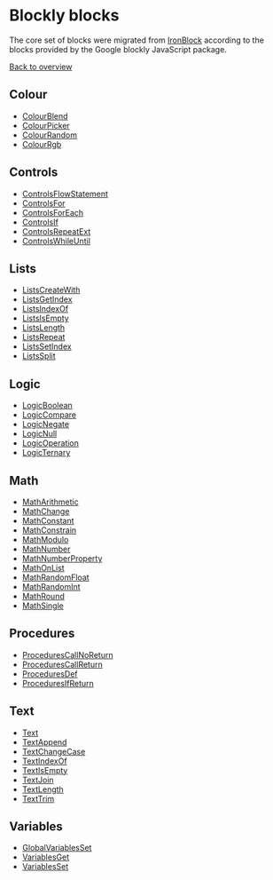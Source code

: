 # Blockly blocks

The core set of blocks were migrated from [IronBlock](https://github.com/richorama/IronBlock) according to the blocks provided by the Google blockly JavaScript package.

[Back to overview](../Blocks.md)

## Colour

- [ColourBlend]()
- [ColourPicker]()
- [ColourRandom]()
- [ColourRgb]()

## Controls

- [ControlsFlowStatement]()
- [ControlsFor]()
- [ControlsForEach]()
- [ControlsIf]()
- [ControlsRepeatExt]()
- [ControlsWhileUntil]()

## Lists

- [ListsCreateWith]()
- [ListsGetIndex]()
- [ListsIndexOf]()
- [ListsIsEmpty]()
- [ListsLength]()
- [ListsRepeat]()
- [ListsSetIndex]()
- [ListsSplit]()

## Logic

- [LogicBoolean]()
- [LogicCompare]()
- [LogicNegate]()
- [LogicNull]()
- [LogicOperation]()
- [LogicTernary]()

## Math

- [MathArithmetic]()
- [MathChange]()
- [MathConstant]()
- [MathConstrain]()
- [MathModulo]()
- [MathNumber]()
- [MathNumberProperty]()
- [MathOnList]()
- [MathRandomFloat]()
- [MathRandomInt]()
- [MathRound]()
- [MathSingle]()

## Procedures

- [ProceduresCallNoReturn]()
- [ProceduresCallReturn]()
- [ProceduresDef]()
- [ProceduresIfReturn]()

## Text

- [Text]()
- [TextAppend]()
- [TextChangeCase]()
- [TextIndexOf]()
- [TextIsEmpty]()
- [TextJoin]()
- [TextLength]()
- [TextTrim]()

## Variables

- [GlobalVariablesSet]()
- [VariablesGet]()
- [VariablesSet]()

